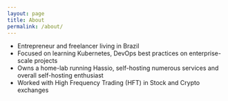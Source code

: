 ```yaml
---
layout: page
title: About
permalink: /about/
---
```


* Entrepreneur and freelancer living in Brazil
* Focused on learning Kubernetes, DevOps best practices on enterprise-scale projects
* Owns a home-lab running Hassio, self-hosting numerous services and overall self-hosting enthusiast
* Worked with High Frequency Trading (HFT) in Stock and Crypto exchanges

